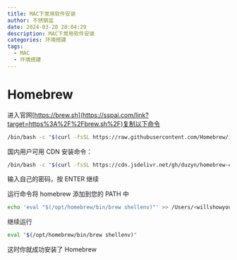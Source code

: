 ```yaml
---
title: MAC下常用软件安装
author: 不锈钢盆
date: 2024-03-20 20:04:29
description: MAC下常用软件安装
categories: 环境搭建
tags:
  - MAC
  - 环境搭建
---
```


# Homebrew

进入官网[https://brew.sh](https://sspai.com/link?target=https%3A%2F%2Fbrew.sh%2F)复制以下命令

```bash
/bin/bash -c "$(curl -fsSL https://raw.githubusercontent.com/Homebrew/install/HEAD/install.sh)"
```

国内用户可用 CDN 安装命令：

```bash
/bin/bash -c "$(curl -fsSL https://cdn.jsdelivr.net/gh/duzyn/homebrew-cn/install.sh)"
```

输入自己的密码，按 ENTER 继续

运行命令将 homebrew 添加到您的 PATH 中

```bash
echo 'eval "$(/opt/homebrew/bin/brew shellenv)"' >> /Users/<willshowyouruserdirectory>/.zprofile
```

继续运行

```bash
eval "$(/opt/homebrew/bin/brew shellenv)"
```

这时你就成功安装了 Homebrew
